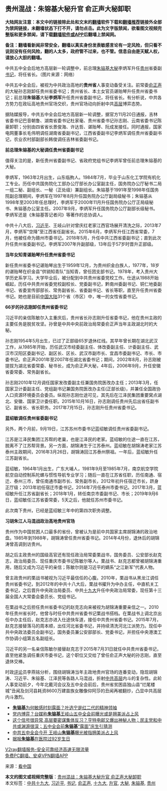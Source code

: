  <h2>贵州混战：朱镕基大秘升官 俞正声大秘卸职</h2> <p class="notice"><b>大陆网友注意：本文中的链接除此处和文末的<a href="https://github.com/bannedbook/fanqiang" >翻墙</a>软件下载和<a href="https://github.com/killgcd/justmysocks/blob/master/README.md">翻墙推荐</a>链接外全部为禁网链接，未翻墙状态下打不开，请勿点击。此为文字版禁闻，欲看图文视频完整版和更多禁闻，请下载<a href="https://github.com/bannedbook/fanqiang">翻墙软件或APP</a>后翻墙上禁闻网。</p><p>备注：翻墙看新闻非常安全，翻墙以真实身份发表敏感言论有一定风险，但只看不说则没有任何风险，翻的人太多，政府管不过来，也不管。信息自由是天赋人权，请放心大胆的翻墙。</b></p>  <div class="entry"> <p id="conimg">中共五中全会后地方高层新一轮调整中，前总理<a href="https://www.bannedbook.org/bnews/tag/%e6%9c%b1%e9%95%95%e5%9f%ba/" class="st_tag internal_tag" rel="tag" title="标签 朱镕基 下的日志">朱镕基</a><a href="https://www.bannedbook.org/bnews/tag/%E5%A4%A7%E7%A7%98/" class="st_tag internal_tag" rel="tag" title="标签 大秘 下的日志">大秘</a>李炳军升任<a href="https://www.bannedbook.org/bnews/tag/%e8%b4%b5%e5%b7%9e/" class="st_tag internal_tag" rel="tag" title="标签 贵州 下的日志">贵州</a>省委副<a href="https://www.bannedbook.org/bnews/tag/%e4%b9%a6%e8%ae%b0/" class="st_tag internal_tag" rel="tag" title="标签 书记 下的日志">书记</a>，将任省长。（图片来源：网络）</p> <p>中共五中全会后，被视为中共政治高地的<strong>贵州省</strong>人事变动备受关注。前常委<a href="https://www.bannedbook.org/bnews/tag/%e4%bf%9e%e6%ad%a3%e5%a3%b0/" class="st_tag internal_tag" rel="tag" title="标签 俞正声 下的日志">俞正声</a>的大秘孙志刚卸任贵州省委书记；贵州省长、本土女官员谌贻琴升任贵州省委书记；前总理<strong>朱镕基</strong>大秘<strong>李炳军</strong>升任贵州省委副书记，将任省长。有分析说，中共各方势力在政坛高地贵州官场交织，贵州官场动向折射中共<span class='wp_keywordlink_affiliate'><a href="https://www.bannedbook.org/bnews/ccpdope/" title="中共高层内幕" target="_blank">高层</a></span>博弈态势。</p> <p>据陆媒报导，中共五中全会后地方高层新一轮调整，据官方11月20日通报，吉林省委书记巴音朝鲁、湖南省委书记杜家毫、贵州省委书记孙志刚、云南省委书记陈豪卸职；分别由四省省长景俊海、许达哲、谌贻琴、阮成发接任。同时通报，国家电网董事长毛伟明调任湖南省委副书记，江西省委副书记李炳军调任贵州省委副书记，农业农村部副部长韩俊调任吉林省委副书记。</p> <p><strong>前总理朱镕基的大秘调任贵州省委副书记</strong></p> <p>值得关注的是，新任贵州省委副书记、省政府党组书记李炳军曾任前总理朱镕基的大秘。</p> <p>李炳军，1963年2月出生，山东临朐人。1984年7月，毕业于山东化工学院有机化工专业。历任中共国务院化工部办公厅部长办公室副主任，国务院办公厅秘书二局一组二秘、副组长、一秘（正处级）兼副组长。朱镕基于1991年至1998年任国务院副总理期间，李炳军在1997年8月升任国务院办公厅副局级秘书；朱镕基从1998年至2003年任总理时，李炳军于2000年11月升任国务院办公厅正局级秘书、朱镕基办公室主任。2007年9月，李炳军升任国务院办公厅副部长级秘书。李炳军还是《朱镕基答记者问》等著作的总协调人。</p>  <p>中共十八大后，<a href="https://www.bannedbook.org/bnews/tag/%e4%b9%a0%e8%bf%91%e5%b9%b3/" class="st_tag internal_tag" rel="tag" title="标签 习近平 下的日志">习近平</a>、王岐山针对曾庆红老家江西官场展开清洗之际，2013年7月，李炳军“空降”至江西省任副省长。2015年6月，李炳军升任江西省常委，7月，他被任命为赣州市委书记。2018年5月，升任中共江西省委副书记；直到此次升任贵州省委副书记。李炳军2007年升副部级，13年后于57岁时晋升正部级。</p> <p><strong>当年女知青谌贻琴升任贵州省委书记</strong></p> <p>新任贵州省委书记谌贻琴出生于1959年12月，为贵州织金白族人，1977年，18岁的谌贻琴在织金县“供销知青队”当知青，曾任团支部书记。1978年，考入贵州大学历史系学习。大学毕业后，被分配到中共贵州省委党校工作。仕途从1988开始崛起，历任中共贵州省委党校副校长、党委副书记，黔南州委副书记、铜仁地委副书记、省委宣传部部长、常务副省长、省委副书记、省长等职，直至升任贵州省委书记。她也是目前<span class='wp_keywordlink_affiliate'><a href="https://www.bannedbook.org/" title="中国" target="_blank">中国</a></span><span class='wp_keywordlink_affiliate'><a href="https://www.bannedbook.org/" title="大陆" target="_blank">大陆</a></span>31个省（市区）中，唯一的女性省委书记。</p> <p><strong>66岁的孙志刚卸任贵州省委书记</strong></p> <p>习近平的亲信陈敏尔入主重庆后，贵州省长孙志刚升任省委书记，他在贵州主政的主要任务是脱贫攻坚。孙曾是中共中央前政治局常委俞正声当年主政湖北时的大秘。</p> <p>孙志刚1954年5月出生，已过了正部级65岁退休红线。其早年曾长期在湖北武汉工作，从1985年开始，历任武汉市经委副主任、体改委副主任、计委副主任、武汉市汉阳区委副书记、副区长、区长、武汉市副市长、宜昌市委副书记、市长、市委书记。俞正声2001年至2007年任湖北省委书记；期间，2002年8月，孙志刚被提拔为湖北省委常委、秘书长，成为俞正声大秘，4年后，2006年9月，升任安徽省委常委、常务副省长。</p>  <p>孙志刚2010年12月调任国家发改委副主任兼国务院医改办主任；2013年3月，任国家卫计委副主任、党组副书记兼国务院医改办主任(正部长级)，并兼任全国政协人口资源环境委员会委员。纵观孙志刚仕途可见，其先后在江泽民集团重要窝点湖北、安徽、国家卫计委任职。2015年10月16日，孙志刚调任贵州先后出省任副书记、副省长、省长职务。2017年7月15日，孙志刚升任贵州省委书记。</p> <p><strong>蓝绍敏调任贵州省委副书记</strong></p> <p>另外，两个月前，9月19日，江苏苏州市委书记蓝绍敏调任贵州省委副书记。</p> <p>江苏是江泽民集团江苏帮的老巢，也是江泽民的老家。蓝绍敏的仕途一直在江苏，脱离不了江苏帮背景。另一方面，胡锦涛生于江苏泰州。蓝绍敏在胡锦涛老家江苏泰州主政期间，2016年3月26日，胡锦涛回江苏泰州祭祖。一年后，蓝绍敏升任江苏副省长。</p> <p>蓝绍敏，1964年1月出生，广东大埔人，1981年9月至1985年7月，南京航空学院航空自动控制系陀螺与惯性导航专业学习；随后一直在江苏省任职，历任南通、宿迁、泰州三市，曾任南通市副市长、常务副市长，2012年初升任宿迁市长，跻身正厅级；2013年初任宿迁市委书记，2014年7月任泰州市委书记。2017年3月，蓝绍敏升任江苏省副省长；2018年1月，转任南京市委副书记、市长；2019年9月6日，蓝绍敏任江苏省委常委，5天之后，他就任苏州市委书记。</p> <p>此次南下贵州，已经是蓝绍敏三年中的第四次职务调整。</p>  <p><strong>习胡朱江人马混战政治高地贵州官场</strong></p> <p>贵州作为中国贫困人口最多的省份，曾被认为是前中共国家主席胡锦涛的政治地盘。1985年到1988年，胡锦涛曾任贵州省委书记。2014年4月份，退休后的胡锦涛曾高调到访贵州。</p> <p>胡之后主政贵州的国级高官还有现任政治局常委栗战书，国务委员、公安部长赵克志，政治局委员、现任重庆市委书记陈敏尔等人。栗战书、赵克志都曾被胡锦涛重用，随后又成为习近平的亲信；陈敏尔则是习近平的嫡系“之江新军”代表人物。</p> <p>曾主政贵州的栗战书被视为习近平最信任的心腹。2010年，栗战书从黑龙江调任贵州省委书记，到2012年的中共十八大后，栗战书擢升为中办主任，中直机关工委书记，之后晋升中央政治局委员、中共<a href="https://www.bannedbook.org/bnews/tag/%e5%8d%81%e4%b9%9d%e5%a4%a7/" class="st_tag internal_tag" rel="tag" title="标签 十九大 下的日志">十九大</a>升任中央政治局常委，现任第十三届全国人大常委会委员长、党组书记。</p> <p>在栗战书之后担任贵州省委书记的赵克志向来被视为胡锦涛重要亲信之一。2010年任贵州省长时，他曾与时任中共贵州省委书记栗战书搭档。在栗战书上调北京出任中办主任后，赵克志亦进入仕途快车道，接任中共贵州省委书记。2015年7月，赵克志接替落马的周本顺，出任河北省委书记，并持续清洗河北江派势力。现任中共中央政法委员会副书记，国务委员兼公安部部长、党委书记，并担任中央港澳工作协调小组第五名副组长。</p> <p>习近平的另一名亲信陈敏尔接替赵克志于2015年7月31日就任中共贵州省委书记，直至他紧急调任重庆市委书记，这个职位又交给了曾任俞正声大秘的孙志刚，直至退休交棒。</p>  <p>时政<span class='wp_keywordlink_affiliate'><a href="https://www.bannedbook.org/bnews/comments/" title="新闻评论" target="_blank">评论</a></span>员李燕铭分析，围绕胡锦涛当年主政地贵州官场的连番变动，隐现胡锦涛、习近平、朱镕基、江泽民等各路人马混战，折射<span class='wp_keywordlink_affiliate'><a href="https://www.bannedbook.org/bnews/ccpdope/" title="中共高层" target="_blank">中共高层</a></span>内斗的复杂性。此轮人事变动前夕，今年北戴河会议及五中全会前后，贵州省贫困县独山县“烂尾楼城”丑闻及剑河县耗资8600万建苗族女雕像仰阿莎的丑闻再被翻炒，凸显中共高层内斗激烈。</p> <ul class='op-related-articles' title='相关阅读'> <li><a href='https://www.bannedbook.org/bnews/bannedvideo/20201025/1423980.html' target='_blank'><b>朱镕基</b>为何敏感时刻露面？叶选宁是红二代的精神领袖</a></li> <li><a href='https://www.bannedbook.org/bnews/headline/20201026/1420652.html' target='_blank'>党内博弈？台媒称<b>朱镕基</b>王岐山五中全会前曝光或是拥美派占上风</a></li> <li><a href='https://www.bannedbook.org/bnews/bannedvideo/20201026/1420548.html' target='_blank'>这个信号很异常 高层要密谋集体反习？亨特电邮又爆出神秘人物；民主党和中共或渊源很深；五中全会前<b>朱镕基</b>“露面”庆生引猜测</a></li> <li><a href='https://www.bannedbook.org/bnews/comments/20201026/1420315.html' target='_blank'>中共五中全会今开 王岐山<b>朱镕基</b>曝光被指拥美派占上风</a></li> <li><a href='https://www.bannedbook.org/bnews/baitai/20201024/1419597.html' target='_blank'>据报<b>朱镕基</b>在医院过92岁生日</a></li> </ul> <p class="texttj"> <a href="https://www.bannedbook.org/forum23/topic22702.html" target="_blank">V2ray翻墙服务-安全可靠经济高速无限流量</a><br/> <a href="https://github.com/bannedbook/fanqiang/wiki/%E7%A6%81%E9%97%BB%E7%BD%91%E5%AE%89%E5%8D%93%E7%BF%BB%E5%A2%99%E6%96%B0%E9%97%BBAPP" target="_blank">免费PC翻墙、安卓VPN翻墙APP</a></p><p> 来源：<span class='wp_keywordlink_affiliate'><a href="https://www.secretchina.com/" title="看中国" target="_blank">看中国</a></span> </p><a name='sharetosocial'></a>       <div><b>本文的图文或视频完整版</b>：<a href='https://www.bannedbook.org/bnews/cbnews/20201123/1435606.html'>贵州混战：朱镕基大秘升官 俞正声大秘卸职</a></div>  </div><!--END ENTRY--> <div class="postfooter"> <div>本文标签：<a href="https://www.bannedbook.org/bnews/tag/%e4%b8%ad%e5%85%b1%e5%8d%81%e4%b9%9d%e5%a4%a7/" rel="tag">中共十九大</a>, <a href="https://www.bannedbook.org/bnews/tag/%e4%b9%a0%e8%bf%91%e5%b9%b3/" rel="tag">习近平</a>, <a href="https://www.bannedbook.org/bnews/tag/%e4%b9%a6%e8%ae%b0/" rel="tag">书记</a>, <a href="https://www.bannedbook.org/bnews/tag/%e4%bf%9e%e6%ad%a3%e5%a3%b0/" rel="tag">俞正声</a>, <a href="https://www.bannedbook.org/bnews/tag/%e5%8d%81%e4%b9%9d%e5%a4%a7/" rel="tag">十九大</a>, <a href="https://www.bannedbook.org/bnews/tag/%E5%8D%87%E5%AE%98/" rel="tag">升官</a>, <a href="https://www.bannedbook.org/bnews/tag/%E5%A4%A7%E7%A7%98/" rel="tag">大秘</a>, <a href="https://www.bannedbook.org/bnews/tag/%e6%9c%b1%e9%95%95%e5%9f%ba/" rel="tag">朱镕基</a>, <a href="https://www.bannedbook.org/bnews/tag/%e8%b4%b5%e5%b7%9e/" rel="tag">贵州</a></div>  </div><!--END POSTFOOTER--> 